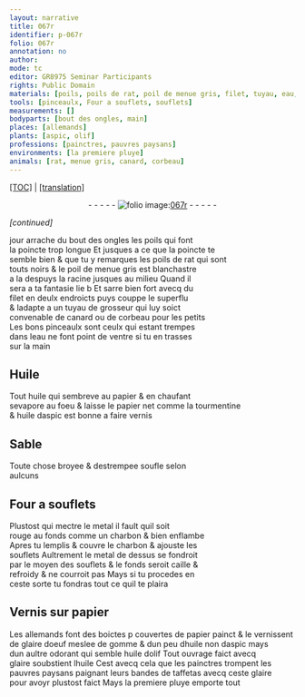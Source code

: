 ```yaml
---
layout: narrative
title: 067r
identifier: p-067r
folio: 067r
annotation: no
author:
mode: tc
editor: GR8975 Seminar Participants
rights: Public Domain
materials: [poils, poils de rat, poil de menue gris, filet, tuyau, eau, Huile, huile, papier, tourmentine, huile daspic, vernis, metal, charbon, Vernis, glaire doeuf, gomme, huile non daspic mays dun aultre odorant qui semble huile dolif, aspic, huile dolif, glaire, taffetas]
tools: [pinceaulx, Four a souflets, souflets]
measurements: []
bodyparts: [bout des ongles, main]
places: [allemands]
plants: [aspic, olif]
professions: [painctres, pauvres paysans]
environments: [la premiere pluye]
animals: [rat, menue gris, canard, corbeau]
---
```


 <p><a href="{{ site.baseurl }}/diplomatic/">[TOC]</a> | <a href="{{ site.baseurl }}/texts/p-067r_tl/" target="_blank">[translation]</a></p><div class="folio" align="center">- - - - - <a href="http://gallica.bnf.fr/ark:/12148/btv1b10500001g/f139.image" target="_blank"><img src="https://cu-mkp.github.io/2017-workshop-edition/assets/photo-icon.png" alt="folio image: " style="display:inline-block; margin-bottom:-3px;"/>067r</a> - - - - - </div>  
 
*[continued]*
  
jour arrache du <span class="bp">bout des ongles</span> les <span class="m">poils</span> qui font<br/> la poincte trop longue Et jusques a ce que la poincte te<br/> semble bien & que tu y remarques les <span class="m">poils de <span class="al">rat</span></span> qui sont<br/> touts noirs & le <span class="m">poil de <span class="al">menue gris</span></span> est blanchastre<br/> <span class="del">a la</span> despuys la racine jusques au milieu Quand il<br/> sera a ta fantasie lie <span class="del">b</span> Et sarre bien fort avecq du<br/> <span class="m">filet</span> en deulx endroicts puys couppe le superflu<br/> & ladapte a un <span class="m">tuyau</span> de grosseur qui luy soict<br/> convenable de <span class="al">canard</span> ou de <span class="al">corbeau</span> pour les petits<br/> Les bons <span class="tl">pinceaulx</span> sont ceulx qui estant trempes<br/> dans l<span class="m">eau</span> ne font point de ventre si tu en trasses<br/> sur la <span class="bp">main</span>
 
 
  

## <span class="m">Huile</span>

 
Tout <span class="m">huile</span> qui sembreve au <span class="m">papier</span> & en chaufant<br/> sevapore au foeu & laisse le <span class="m">papier</span> net comme la <span class="m">tourmentine</span><br/> & <span class="m">huile d<span class="pa">aspic</span></span> est bonne a faire <span class="m">vernis</span>
 
 
  

## Sable

 
Toute chose broyee & destrempee soufle selon<br/> aulcuns
 
 
  

## <span class="tl">Four a souflets</span>

 
Plustost qui mectre le <span class="m">metal</span> il fault quil soit<br/> rouge au fonds co<span class="exp">mm</span>e un <span class="m">charbon</span> & bien enflambe<br/> Apres tu <span class="del"><span class="ill"></span></span> lemplis & couvre le <span class="m">charbon</span> & ajouste les<br/> <span class="tl">souflets</span> Aultrement le <span class="m">metal</span> de dessus se fondroit<br/> par le moyen des <span class="tl">souflets</span> & le fonds seroit caille &<br/> refroidy & ne courroit pas Mays si tu procedes en<br/> ceste sorte tu fondras tout ce quil te plaira
 
 
  

## <span class="m">Vernis</span> sur <span class="m">papier</span>

 
Les <span class="pl">allemands</span> font des boictes <span class="del">p</span> couvertes de <span class="m">papier</span> painct & le vernissent<br/> de <span class="m">glaire doeuf</span> meslee de <span class="m">gomme</span> & dun peu d<span class="m"><span class="m">huile</span> non d<span class="m"><span class="pa">aspic</span></span> mays<br/> dun aultre <span class="sn">odorant</span> qui semble <span class="m">huile d<span class="pa">olif</span></span></span> Tout ouvrage faict avecq<br/> <span class="m">glaire</span> soubstient l<span class="m">huile</span> Cest avecq cela que les <span class="pro">painctres</span> trompent les<br/> <span class="pro">pauvres paysans</span> paignant leurs bandes de <span class="m">taffetas</span> avecq ceste <span class="m">glaire</span><br/> pour avoyr plustost faict Mays <span class="env">la premiere pluye</span> emporte tout
 
 